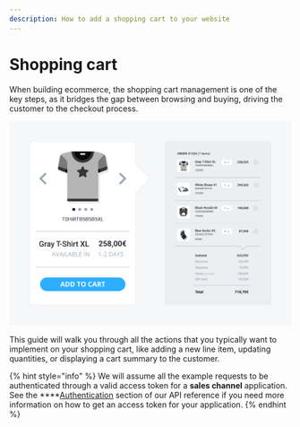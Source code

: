 ```yaml
---
description: How to add a shopping cart to your website
---
```


# Shopping cart

When building ecommerce, the shopping cart management is one of the key steps, as it bridges the gap between browsing and buying, driving the customer to the checkout process.

![A sample product page with shopping cart summary](../.gitbook/assets/product-page-cart-summary-cover%20%282%29.jpg)

This guide will walk you through all the actions that you typically want to implement on your shopping cart, like adding a new line item, updating quantities, or displaying a cart summary to the customer.

{% hint style="info" %}
We will assume all the example requests to be authenticated through a valid access token for a **sales channel** application. See the ****[Authentication](https://docs.commercelayer.io/api/authentication) section of our API reference if you need more information on how to get an access token for your application.
{% endhint %}


